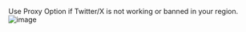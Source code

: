 Use Proxy Option if Twitter/X is not working or banned in your region.
![image](https://github.com/user-attachments/assets/bfc9aae2-bd81-43cb-bb85-823d6d1e042c)
